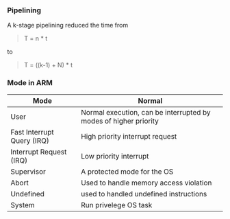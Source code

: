 ### Pipelining ###
A k-stage pipelining reduced the time from 
> T = n * t 

to 

> T = ((k-1) + N) * t

### Mode in ARM ###

Mode | Normal
--- | ---
User | Normal execution, can be interrupted by modes of higher priority
Fast Interrupt Query (IRQ) | High priority interrupt request 
Interrupt Request (IRQ) | Low priority interrupt
Supervisor | A protected mode for the OS
Abort | Used to handle memory access violation
Undefined | used to handled undefined instructions
System | Run privelege OS task
